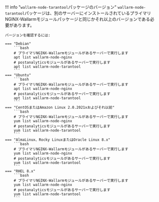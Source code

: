 !!! info "`wallarm-node-tarantool`パッケージのバージョン"
    `wallarm-node-tarantool`パッケージは、別のサーバーにインストールされているプライマリNGINX-Wallarmモジュールパッケージと同じかそれ以上のバージョンである必要があります。

    バージョンを確認するには:

    === "Debian"
        ```bash
        # プライマリNGINX-Wallarmモジュールがあるサーバーで実行します
        apt list wallarm-node-nginx
        # postanalyticsモジュールがあるサーバーで実行します
        apt list wallarm-node-tarantool
        ```
    === "Ubuntu"
        ```bash
        # プライマリNGINX-Wallarmモジュールがあるサーバーで実行します
        apt list wallarm-node-nginx
        # postanalyticsモジュールがあるサーバーで実行します
        apt list wallarm-node-tarantool
        ```
    === "CentOSまたはAmazon Linux 2.0.2021xおよびそれ以前"
        ```bash
        # プライマリNGINX-Wallarmモジュールがあるサーバーで実行します
        yum list wallarm-node-nginx
        # postanalyticsモジュールがあるサーバーで実行します
        yum list wallarm-node-tarantool
        ```
    === "AlmaLinux、Rocky LinuxまたはOracle Linux 8.x"
        ```bash
        # プライマリNGINX-Wallarmモジュールがあるサーバーで実行します
        yum list wallarm-node-nginx
        # postanalyticsモジュールがあるサーバーで実行します
        yum list wallarm-node-tarantool
        ```
    === "RHEL 8.x"
        ```bash
        # プライマリNGINX-Wallarmモジュールがあるサーバーで実行します
        yum list wallarm-node-nginx
        # postanalyticsモジュールがあるサーバーで実行します
        yum list wallarm-node-tarantool
        ```